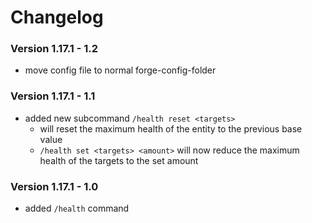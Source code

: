 # Changelog

### Version 1.17.1 - 1.2
 - move config file to normal forge-config-folder

### Version 1.17.1 - 1.1
 - added new subcommand `/health reset <targets>`
     - will reset the maximum health of the entity to the previous base value
     - `/health set <targets> <amount>` will now reduce the maximum health of the targets to the set amount

### Version 1.17.1 - 1.0
 - added `/health` command
